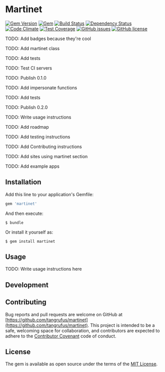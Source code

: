 # Martinet

[![Gem Version](https://badge.fury.io/rb/martinet.svg)](https://badge.fury.io/rb/martinet)
[![Gem](https://img.shields.io/gem/dt/martinet.svg?maxAge=2592000)](https://rubygems.org/gems/martinet)
[![Build Status](https://travis-ci.org/TangRufus/martinet.svg?branch=master)](https://travis-ci.org/TangRufus/martinet)
[![Dependency Status](https://gemnasium.com/badges/github.com/TangRufus/martinet.svg)](https://gemnasium.com/github.com/TangRufus/martinet)
[![Code Climate](https://codeclimate.com/github/TangRufus/martinet/badges/gpa.svg)](https://codeclimate.com/github/TangRufus/martinet)
[![Test Coverage](https://codeclimate.com/github/TangRufus/martinet/badges/coverage.svg)](https://codeclimate.com/github/TangRufus/martinet/coverage)
[![GitHub issues](https://img.shields.io/github/issues/TangRufus/martinet.svg)](https://github.com/TangRufus/martinet/issues)
[![GitHub license](https://img.shields.io/badge/license-MIT-blue.svg)](https://raw.githubusercontent.com/TangRufus/martinet/master/LICENSE.txt)





TODO: Add badges because they're cool

TODO: Add martinet class

TODO: Add tests

TODO: Test CI servers

TODO: Publish 0.1.0

TODO: Add impersonate functions

TODO: Add tests

TODO: Publish 0.2.0

TODO: Write usage instructions

TODO: Add roadmap

TODO: Add testing instructions

TODO: Add Contributing instructions

TODO: Add sites using martinet section

TODO: Add example apps

## Installation

Add this line to your application's Gemfile:

```ruby
gem 'martinet'
```

And then execute:

    $ bundle

Or install it yourself as:

    $ gem install martinet

## Usage

TODO: Write usage instructions here

## Development

## Contributing

Bug reports and pull requests are welcome on GitHub at [https://github.com/tangrufus/martinet](https://github.com/tangrufus/martinet). This project is intended to be a safe, welcoming space for collaboration, and contributors are expected to adhere to the [Contributor Covenant](http://contributor-covenant.org) code of conduct.


## License

The gem is available as open source under the terms of the [MIT License](http://opensource.org/licenses/MIT).
